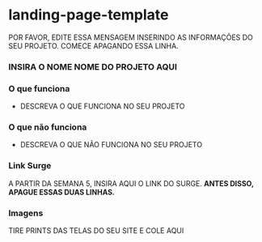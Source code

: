 # landing-page-template

POR FAVOR, EDITE ESSA MENSAGEM INSERINDO AS INFORMAÇÕES DO SEU PROJETO. COMECE APAGANDO ESSA LINHA.

### INSIRA O NOME NOME DO PROJETO AQUI

### O que funciona
- DESCREVA O QUE FUNCIONA NO SEU PROJETO

### O que não funciona
- DESCREVA O QUE NÃO FUNCIONA NO SEU PROJETO

### Link Surge 
A PARTIR DA SEMANA 5, INSIRA AQUI O LINK DO SURGE. **ANTES DISSO, APAGUE ESSAS DUAS LINHAS.**

### Imagens
TIRE PRINTS DAS TELAS DO SEU SITE E COLE AQUI
